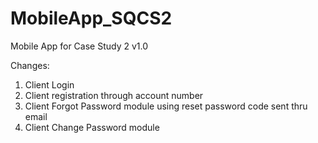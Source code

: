 # MobileApp_SQCS2


Mobile App for Case Study 2 v1.0

Changes:

1. Client Login
2. Client registration through account number
3. Client Forgot Password module using reset password code sent thru email
4. Client Change Password module
